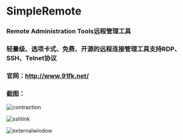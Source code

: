 # SimpleRemote
### Remote Administration Tools远程管理工具

### 轻量级、选项卡式、免费、开源的远程连接管理工具支持RDP、SSH、Telnet协议

### 官网：http://www.91fk.net/

### 截图：

![contraction](https://github.com/beckzhu/SimpleRemote/blob/master/assets/contraction.png?raw=true)

![sshlink](https://github.com/beckzhu/SimpleRemote/blob/master/assets/externalwindow.png?raw=true)

![externalwindow](https://github.com/beckzhu/SimpleRemote/blob/master/assets/sshlink.png?raw=true)
